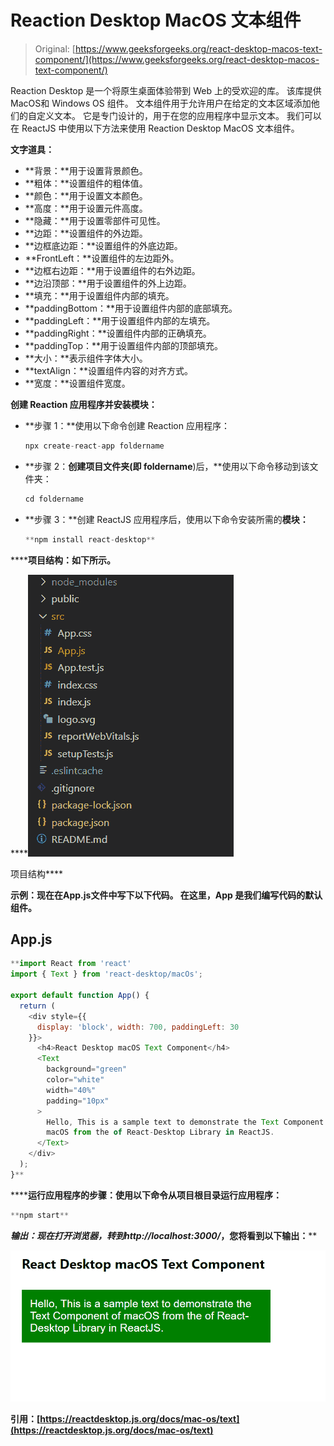# Reaction Desktop MacOS 文本组件

> Original: [https://www.geeksforgeeks.org/react-desktop-macos-text-component/](https://www.geeksforgeeks.org/react-desktop-macos-text-component/)

Reaction Desktop 是一个将原生桌面体验带到 Web 上的受欢迎的库。 该库提供MacOS和 Windows OS 组件。 文本组件用于允许用户在给定的文本区域添加他们的自定义文本。 它是专门设计的，用于在您的应用程序中显示文本。 我们可以在 ReactJS 中使用以下方法来使用 Reaction Desktop MacOS 文本组件。

**文字道具：**

*   **背景：**用于设置背景颜色。
*   **粗体：**设置组件的粗体值。
*   **颜色：**用于设置文本颜色。
*   **高度：**用于设置元件高度。
*   **隐藏：**用于设置零部件可见性。
*   **边距：**设置组件的外边距。
*   **边框底边距：**设置组件的外底边距。
*   **FrontLeft：**设置组件的左边距外。
*   **边框右边距：**用于设置组件的右外边距。
*   **边沿顶部：**用于设置组件的外上边距。
*   **填充：**用于设置组件内部的填充。
*   **paddingBottom：**用于设置组件内部的底部填充。
*   **paddingLeft：**用于设置组件内部的左填充。
*   **paddingRight：**设置组件内部的正确填充。
*   **paddingTop：**用于设置组件内部的顶部填充。
*   **大小：**表示组件字体大小。
*   **textAlign：**设置组件内容的对齐方式。
*   **宽度：**设置组件宽度。

**创建 Reaction 应用程序并安装模块：**

*   **步骤 1：**使用以下命令创建 Reaction 应用程序：

    ```jsx
    npx create-react-app foldername
    ```

*   **步骤 2：**创建项目文件夹(即 foldername**)后，**使用以下命令移动到该文件夹：

    ```jsx
    cd foldername
    ```

*   **步骤 3：**创建 ReactJS 应用程序后，使用以下命令安装所需的****模块：****

    ```jsx
    **npm install react-desktop**
    ```

******项目结构：**如下所示。****

****![](img/f04ae0d8b722a9fff0bd9bd138b29c23.png)

项目结构**** 

******示例：**现在在**App.js**文件中写下以下代码。 在这里，App 是我们编写代码的默认组件。****

## ****App.js****

```jsx
**import React from 'react'
import { Text } from 'react-desktop/macOs';

export default function App() {
  return (
    <div style={{
      display: 'block', width: 700, paddingLeft: 30
    }}>
      <h4>React Desktop macOS Text Component</h4>
      <Text
        background="green"
        color="white"
        width="40%"
        padding="10px"
      >
        Hello, This is a sample text to demonstrate the Text Component of 
        macOS from the of React-Desktop Library in ReactJS.
      </Text>
    </div>
  );
}**
```

******运行应用程序的步骤：**使用以下命令从项目根目录运行应用程序：****

```jsx
**npm start**
```

******输出：**现在打开浏览器，转到***http://localhost:3000/***，您将看到以下输出：****

****![](img/5bce4590ae5b5f57a5e1964c18eee7e0.png)****

******引用：**[https://reactdesktop.js.org/docs/mac-os/text](https://reactdesktop.js.org/docs/mac-os/text)****
